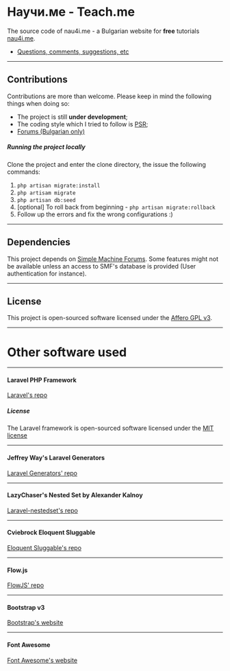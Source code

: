 # Научи.ме - Teach.me

The source code of nau4i.me - a Bulgarian website for **free** tutorials [nau4i.me](http://www.nau4i.me "nau4i.me").

* [Questions, comments, suggestions, etc](http://nau4i.me/forum/index.php/topic,15810.0.html "a link to our forum")

***
## Contributions

Contributions are more than welcome. Please keep in mind the following things when doing so:
* The project is still **under development**;
* The coding style which I tried to follow is [PSR](http://www.php-fig.org/);
* [Forums (Bulgarian only)](http://nau4i.me/forum/index.php/topic,15810.0.html)

##### Running the project locally
Clone the project and enter the clone directory, the issue the following commands:

1. `php artisan migrate:install`
2. `php artisam migrate`
3. `php artisan db:seed`
4. [optional] To roll back from beginning - `php artisan migrate:rollback`
5. Follow up the errors and fix the wrong configurations :)

***

## Dependencies

This project depends on [Simple Machine Forums](http://www.simplemachines.org/). Some features might not be available unless an access to SMF's database is provided (User authentication for instance).

***

## License

This project is open-sourced software licensed under the [Affero GPL v3](https://www.gnu.org/licenses/agpl-3.0.html).

***



# Other software used

***

#### Laravel PHP Framework

[Laravel's repo](https://github.com/laravel/laravel)

##### License

The Laravel framework is open-sourced software licensed under the [MIT license](http://opensource.org/licenses/MIT)

***

#### Jeffrey Way's Laravel Generators

[Laravel Generators' repo](https://github.com/JeffreyWay/Laravel-4-Generators)

***

#### LazyChaser's Nested Set by Alexander Kalnoy

[Laravel-nestedset's repo](https://github.com/lazychaser/laravel-nestedset)

***

#### Cviebrock Eloquent Sluggable

[Eloquent Sluggable's repo](https://github.com/cviebrock/eloquent-sluggable)

***

#### Flow.js

[FlowJS' repo](https://github.com/flowjs/flow.js)

***

#### Bootstrap v3

[Bootstrap's website](http://getbootstrap.com/)

***

#### Font Awesome

[Font Awesome's website](http://fortawesome.github.io/Font-Awesome/)
